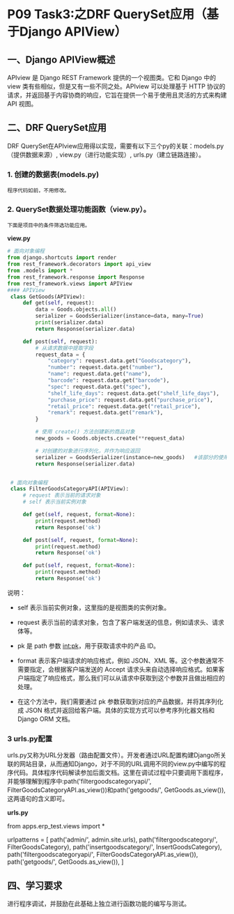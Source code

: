 
# P09 Task3:之DRF QuerySet应用（基于Django APIView）


## 一、Django APIView概述

APIview 是 Django REST Framework 提供的一个视图类。它和 Django 中的 view 类有些相似，但是又有一些不同之处。APIview 可以处理基于 HTTP 协议的请求，并返回基于内容协商的响应，它旨在提供一个易于使用且灵活的方式来构建 API 视图。


## 二、DRF QuerySet应用

   DRF QuerySet在APIview应用得以实现，需要有以下三个py的关联：models.py （提供数据来源）, view.py（进行功能实现）, urls.py（建立链路连接）。

### 1. 创建的数据表(models.py)

    程序代码如前，不用修改。

### 2. QuerySet数据处理功能函数（view.py）。
    
    下面是项目中的条件筛选功能应用。

**view.py**

   ```python
   # 面向对象编程
   from django.shortcuts import render
   from rest_framework.decorators import api_view
   from .models import *
   from rest_framework.response import Response
   from rest_framework.views import APIView
   #### APIView
    class GetGoods(APIView):
        def get(self, request):
            data = Goods.objects.all()
            serializer = GoodsSerializer(instance=data, many=True)
            print(serializer.data)
            return Response(serializer.data)

        def post(self, request):
            # 从请求数据中提取字段
            request_data = {
                "category": request.data.get("Goodscategory"),
                "number": request.data.get("number"),
                "name": request.data.get("name"),
                "barcode": request.data.get("barcode"),
                "spec": request.data.get("spec"),
                "shelf_life_days": request.data.get("shelf_life_days"),
                "purchase_price": request.data.get("purchase_price"),
                "retail_price": request.data.get("retail_price"),
                "remark": request.data.get("remark"),
            }

            # 使用 create() 方法创建新的商品对象
            new_goods = Goods.objects.create(**request_data)

            # 对创建的对象进行序列化，并作为响应返回
            serializer = GoodsSerializer(instance=new_goods)   #该部分的使用方法在后续文档中详细介绍。
            return Response(serializer.data)


    # 面向对象编程
    class FilterGoodsCategoryAPI(APIView):
        # request 表示当前的请求对象
        # self 表示当前实例对象

        def get(self, request, format=None):
            print(request.method)
            return Response('ok')

        def post(self, request, format=None):
            print(request.method)
            return Response('ok')

        def put(self, request, format=None):
            print(request.method)
            return Response('ok')
   ```

说明：
   * self 表示当前实例对象，这里指的是视图类的实例对象。

   * request 表示当前的请求对象，包含了客户端发送的信息，例如请求头、请求体等。

   * pk 是 path 参数 [int:pk](int:pk)，用于获取请求中的产品 ID。

   * format 表示客户端请求的响应格式，例如 JSON、XML 等。这个参数通常不需要指定，会根据客户端发送的 Accept 请求头来自动选择响应格式。如果客户端指定了响应格式，那么我们可以从请求中获取到这个参数并且做出相应的处理。

   * 在这个方法中，我们需要通过 pk 参数获取到对应的产品数据，并将其序列化成 JSON 格式并返回给客户端。具体的实现方式可以参考序列化器文档和 Django ORM 文档。





### 3 urls.py配置

urls.py又称为URL分发器（路由配置文件）。开发者通过URL配置构建Django所关联的网站目录，从而通知Django，对于不同的URL调用不同的view.py中编写的程序代码。具体程序代码解读参加后面文档。这里在调试过程中只要调用下面程序，并能够理解到程序中:path('filtergoodscategoryapi/', FilterGoodsCategoryAPI.as_view())和path('getgoods/', GetGoods.as_view()),这两语句的含义即可。


**urls.py**

from apps.erp_test.views import *

urlpatterns = [
    path('admin/', admin.site.urls),
    path('filtergoodscategory/', FilterGoodsCategory),
    path('insertgoodscategory/', InsertGoodsCategory),
    path('filtergoodscategoryapi/', FilterGoodsCategoryAPI.as_view()),
    path('getgoods/', GetGoods.as_view()),
]　‍



## 四、学习要求

  进行程序调试，并鼓励在此基础上独立进行函数功能的编写与测试。







　　‍
